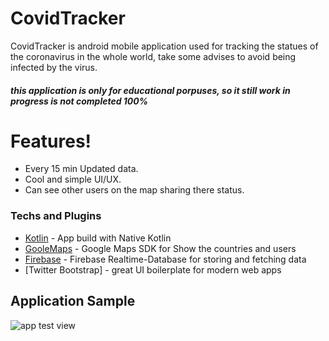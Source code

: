 # CovidTracker

CovidTracker is android mobile application used for tracking the statues of the coronavirus in the whole world, take some advises to avoid being infected by the virus.

##### this application is only for educational porpuses, so it still work in progress is not completed 100%

# Features!

  - Every 15 min Updated data. 
  - Cool and simple UI/UX.
  - Can see other users on the map sharing there status.

### Techs and Plugins

* [Kotlin](https://kotlinlang.org/) - App build with Native Kotlin
* [GooleMaps](https://cloud.google.com/maps-platform/?utm_source=google&utm_medium=cpc&utm_campaign=FY18-Q2-global-demandgen-paidsearchonnetworkhouseads-cs-maps_contactsal_saf&utm_content=text-ad-none-none-DEV_c-CRE_434785623245-ADGP_Hybrid+%7C+AW+SEM+%7C+BKWS+~+Brand+%7C+BMM+%7C+Google+Maps+SDK-KWID_43700053663474777-aud-599078372864:kwd-554770711414-userloc_21463&utm_term=KW_%2Bgoogle%20%2Bmap%20%2Bsdk-ST_%2Bgoogle+%2Bmap+%2Bsdk&gclid=Cj0KCQjwiYL3BRDVARIsAF9E4Gfuw05haKlSOD9glsMT3ixq7lc4cM5UAgAQhCZ0LcIuHipgs0Ah3RgaApw2EALw_wcB) - Google Maps SDK for Show the countries and users
* [Firebase](https://firebase.google.com/) - Firebase Realtime-Database for storing and fetching data
* [Twitter Bootstrap] - great UI boilerplate for modern web apps

## Application Sample
![app test view](https://raw.githubusercontent.com/midoshawky/covidtracker/master/app/appview/Covedtracker.gif)

